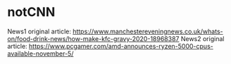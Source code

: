 # notCNN
News1 original article: https://www.manchestereveningnews.co.uk/whats-on/food-drink-news/how-make-kfc-gravy-2020-18968387
News2 original article: https://www.pcgamer.com/amd-announces-ryzen-5000-cpus-available-november-5/
